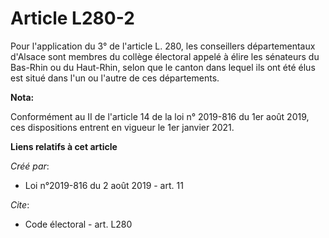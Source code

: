# Article  L280-2

Pour l'application du 3° de l'article L. 280, les conseillers départementaux d'Alsace sont membres du collège électoral
appelé à élire les sénateurs du Bas-Rhin ou du Haut-Rhin, selon que le canton dans lequel ils ont été élus est situé dans
l'un ou l'autre de ces départements.

**Nota:**

Conformément au II de l'article 14 de la loi n° 2019-816 du 1er août 2019, ces dispositions entrent en vigueur le 1er janvier
2021.

**Liens relatifs à cet article**

_Créé par_:

  - Loi n°2019-816 du 2 août 2019 - art. 11

_Cite_:

  - Code électoral - art. L280

